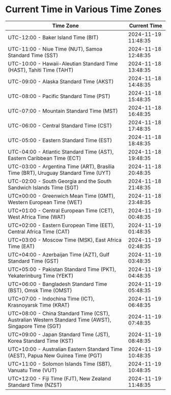 # Current Time in Various Time Zones

| Time Zone | Current Time |
|-----------|--------------|
| UTC-12:00 - Baker Island Time (BIT) | 2024-11-19 11:48:35 |
| UTC-11:00 - Niue Time (NUT), Samoa Standard Time (SST) | 2024-11-18 12:48:35 |
| UTC-10:00 - Hawaii-Aleutian Standard Time (HAST), Tahiti Time (TAHT) | 2024-11-18 13:48:35 |
| UTC-09:00 - Alaska Standard Time (AKST) | 2024-11-18 14:48:35 |
| UTC-08:00 - Pacific Standard Time (PST) | 2024-11-18 15:48:35 |
| UTC-07:00 - Mountain Standard Time (MST) | 2024-11-18 16:48:35 |
| UTC-06:00 - Central Standard Time (CST) | 2024-11-18 17:48:35 |
| UTC-05:00 - Eastern Standard Time (EST) | 2024-11-18 18:48:35 |
| UTC-04:00 - Atlantic Standard Time (AST), Eastern Caribbean Time (ECT) | 2024-11-18 19:48:35 |
| UTC-03:00 - Argentina Time (ART), Brasília Time (BRT), Uruguay Standard Time (UYT) | 2024-11-18 20:48:35 |
| UTC-02:00 - South Georgia and the South Sandwich Islands Time (SGT) | 2024-11-18 21:48:35 |
| UTC±00:00 - Greenwich Mean Time (GMT), Western European Time (WET) | 2024-11-18 23:48:35 |
| UTC+01:00 - Central European Time (CET), West Africa Time (WAT) | 2024-11-19 00:48:35 |
| UTC+02:00 - Eastern European Time (EET), Central Africa Time (CAT) | 2024-11-19 01:48:35 |
| UTC+03:00 - Moscow Time (MSK), East Africa Time (EAT) | 2024-11-19 02:48:35 |
| UTC+04:00 - Azerbaijan Time (AZT), Gulf Standard Time (GST) | 2024-11-19 03:48:35 |
| UTC+05:00 - Pakistan Standard Time (PKT), Yekaterinburg Time (YEKT) | 2024-11-19 04:48:35 |
| UTC+06:00 - Bangladesh Standard Time (BST), Omsk Time (OMST) | 2024-11-19 05:48:35 |
| UTC+07:00 - Indochina Time (ICT), Krasnoyarsk Time (KRAT) | 2024-11-19 06:48:35 |
| UTC+08:00 - China Standard Time (CST), Australian Western Standard Time (AWST), Singapore Time (SGT) | 2024-11-19 07:48:35 |
| UTC+09:00 - Japan Standard Time (JST), Korea Standard Time (KST) | 2024-11-19 08:48:35 |
| UTC+10:00 - Australian Eastern Standard Time (AEST), Papua New Guinea Time (PGT) | 2024-11-19 10:48:35 |
| UTC+11:00 - Solomon Islands Time (SBT), Vanuatu Time (VUT) | 2024-11-19 10:48:35 |
| UTC+12:00 - Fiji Time (FJT), New Zealand Standard Time (NZST) | 2024-11-19 11:48:35 |
